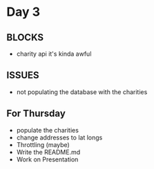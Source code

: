 # Day 3

## BLOCKS
* charity api it's kinda awful

## ISSUES
* not populating the database with the charities

## For Thursday 
* populate the charities
* change addresses to lat longs
* Throttling (maybe)
* Write the README.md
* Work on Presentation